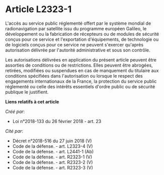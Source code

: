# Article L2323-1

L'accès au service public réglementé offert par le système mondial de radionavigation par satellite issu du programme
européen Galileo, le développement ou la fabrication de récepteurs ou de modules de sécurité conçus pour ce service et
l'exportation d'équipements, de technologie ou de logiciels conçus pour ce service ne peuvent s'exercer qu'après autorisation
délivrée par l'autorité administrative et sous son contrôle.

Les autorisations délivrées en application du présent article peuvent être assorties de conditions ou de restrictions. Elles
peuvent être abrogées, retirées, modifiées ou suspendues en cas de manquement du titulaire aux conditions spécifiées dans
l'autorisation ou lorsque le respect des engagements internationaux de la France, la protection du service public réglementé
ou celle des intérêts essentiels d'ordre public ou de sécurité publique le justifient.

**Liens relatifs à cet article**

_Créé par_:

  - Loi n°2018-133 du 26 février 2018 - art. 23

_Cité par_:

  - Décret n°2018-516 du 27 juin 2018 (V)
  - Code de la défense. - art. L2323-4 (V)
  - Code de la défense. - art. L2441-1 (Ab)
  - Code de la défense. - art. R2323-1 (V)
  - Code de la défense. - art. R2323-2 (V)
  - Code de la défense. - art. R2323-3 (V)

